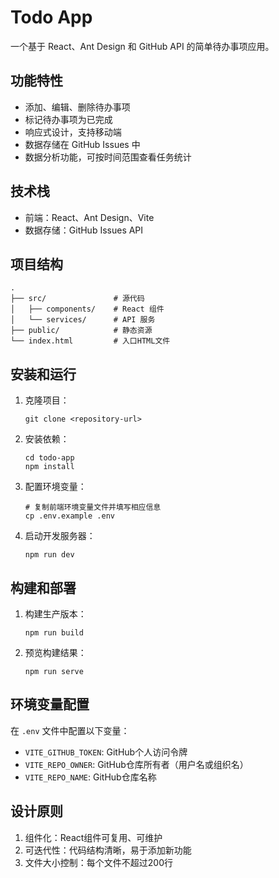 # Todo App

一个基于 React、Ant Design 和 GitHub API 的简单待办事项应用。

## 功能特性

- 添加、编辑、删除待办事项
- 标记待办事项为已完成
- 响应式设计，支持移动端
- 数据存储在 GitHub Issues 中
- 数据分析功能，可按时间范围查看任务统计

## 技术栈

- 前端：React、Ant Design、Vite
- 数据存储：GitHub Issues API

## 项目结构

```
.
├── src/               # 源代码
│   ├── components/    # React 组件
│   └── services/      # API 服务
├── public/            # 静态资源
└── index.html         # 入口HTML文件
```

## 安装和运行

1. 克隆项目：
   ```
   git clone <repository-url>
   ```

2. 安装依赖：
   ```
   cd todo-app
   npm install
   ```

3. 配置环境变量：
   ```
   # 复制前端环境变量文件并填写相应信息
   cp .env.example .env
   ```

4. 启动开发服务器：
   ```
   npm run dev
   ```

## 构建和部署

1. 构建生产版本：
   ```
   npm run build
   ```

2. 预览构建结果：
   ```
   npm run serve
   ```

## 环境变量配置

在 `.env` 文件中配置以下变量：

- `VITE_GITHUB_TOKEN`: GitHub个人访问令牌
- `VITE_REPO_OWNER`: GitHub仓库所有者（用户名或组织名）
- `VITE_REPO_NAME`: GitHub仓库名称

## 设计原则

1. 组件化：React组件可复用、可维护
2. 可迭代性：代码结构清晰，易于添加新功能
3. 文件大小控制：每个文件不超过200行